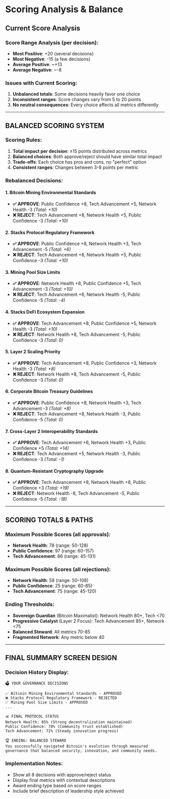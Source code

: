 # Scoring Analysis & Balance

## Current Score Analysis

### Score Range Analysis (per decision):
- **Most Positive**: +20 (several decisions)
- **Most Negative**: -15 (a few decisions)
- **Average Positive**: ~+13
- **Average Negative**: ~-8

### Issues with Current Scoring:
1. **Unbalanced totals**: Some decisions heavily favor one choice
2. **Inconsistent ranges**: Score changes vary from 5 to 20 points
3. **No neutral consequences**: Every choice affects all metrics differently

---

## BALANCED SCORING SYSTEM

### Scoring Rules:
1. **Total impact per decision**: ±15 points distributed across metrics
2. **Balanced choices**: Both approve/reject should have similar total impact
3. **Trade-offs**: Each choice has pros and cons, no "perfect" option
4. **Consistent ranges**: Changes between 3-8 points per metric

### Rebalanced Decisions:

#### 1. Bitcoin Mining Environmental Standards
- **✅ APPROVE**: Public Confidence +8, Tech Advancement +5, Network Health -3 *(Total: +10)*
- **❌ REJECT**: Tech Advancement +8, Network Health +5, Public Confidence -3 *(Total: +10)*

#### 2. Stacks Protocol Regulatory Framework  
- **✅ APPROVE**: Public Confidence +8, Network Health +3, Tech Advancement -5 *(Total: +6)*
- **❌ REJECT**: Tech Advancement +8, Network Health +5, Public Confidence -3 *(Total: +10)*

#### 3. Mining Pool Size Limits
- **✅ APPROVE**: Network Health +8, Public Confidence +5, Tech Advancement -3 *(Total: +10)*
- **❌ REJECT**: Tech Advancement +6, Network Health -5, Public Confidence -5 *(Total: -4)*

#### 4. Stacks DeFi Ecosystem Expansion
- **✅ APPROVE**: Tech Advancement +8, Public Confidence +5, Network Health -3 *(Total: +10)*
- **❌ REJECT**: Network Health +8, Tech Advancement -5, Public Confidence -3 *(Total: 0)*

#### 5. Layer 2 Scaling Priority
- **✅ APPROVE**: Tech Advancement +8, Public Confidence +3, Network Health -3 *(Total: +8)*
- **❌ REJECT**: Network Health +8, Tech Advancement -5, Public Confidence -3 *(Total: 0)*

#### 6. Corporate Bitcoin Treasury Guidelines
- **✅ APPROVE**: Public Confidence +8, Network Health +3, Tech Advancement -3 *(Total: +8)*
- **❌ REJECT**: Tech Advancement +8, Network Health -3, Public Confidence -5 *(Total: 0)*

#### 7. Cross-Layer 2 Interoperability Standards
- **✅ APPROVE**: Tech Advancement +6, Network Health +3, Public Confidence +5 *(Total: +14)*
- **❌ REJECT**: Tech Advancement +5, Network Health -3, Public Confidence -3 *(Total: -1)*

#### 8. Quantum-Resistant Cryptography Upgrade
- **✅ APPROVE**: Tech Advancement +8, Network Health +8, Public Confidence +3 *(Total: +19)*
- **❌ REJECT**: Network Health -8, Tech Advancement -5, Public Confidence -5 *(Total: -18)*

---

## SCORING TOTALS & PATHS

### Maximum Possible Scores (all approvals):
- **Network Health**: 78 (range: 50-128)
- **Public Confidence**: 97 (range: 60-157) 
- **Tech Advancement**: 86 (range: 45-131)

### Maximum Possible Scores (all rejections):
- **Network Health**: 58 (range: 50-108)
- **Public Confidence**: 25 (range: 60-85)
- **Tech Advancement**: 75 (range: 45-120)

### Ending Thresholds:
- **Sovereign Guardian** (Bitcoin Maximalist): Network Health 80+, Tech <70
- **Progressive Catalyst** (Layer 2 Focus): Tech Advancement 85+, Network <75
- **Balanced Steward**: All metrics 70-85
- **Fragmented Network**: Any metric below 40

---

## FINAL SUMMARY SCREEN DESIGN

### Decision History Display:
```
🗳️ YOUR GOVERNANCE DECISIONS

✅ Bitcoin Mining Environmental Standards - APPROVED
❌ Stacks Protocol Regulatory Framework - REJECTED  
✅ Mining Pool Size Limits - APPROVED
...

📊 FINAL PROTOCOL STATUS
Network Health: 85% (Strong decentralization maintained)
Public Confidence: 78% (Community trust established) 
Tech Advancement: 72% (Steady innovation progress)

🏆 ENDING: BALANCED STEWARD
You successfully navigated Bitcoin's evolution through measured
governance that balanced security, innovation, and community needs.
```

### Implementation Notes:
- Show all 8 decisions with approve/reject status
- Display final metrics with contextual descriptions  
- Award ending type based on score ranges
- Include brief description of leadership style achieved